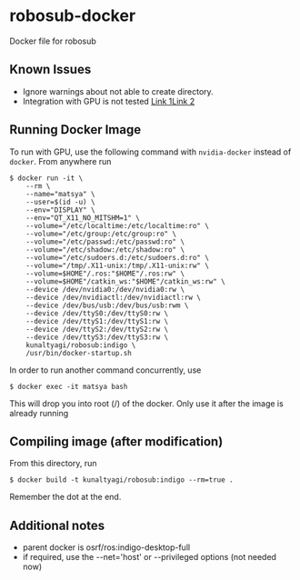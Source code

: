 # robosub-docker
Docker file for robosub

## Known Issues
* Ignore warnings about not able to create directory.
* Integration with GPU is not tested [Link 1](https://github.com/NVIDIA/nvidia-docker)[Link 2](http://wiki.ros.org/docker/Tutorials/Hardware%20Acceleration)

## Running Docker Image
To run with GPU, use the following command with ```nvidia-docker``` instead of ```docker```.
From anywhere run

```
$ docker run -it \
    --rm \
    --name="matsya" \
    --user=$(id -u) \
    --env="DISPLAY" \
    --env="QT_X11_NO_MITSHM=1" \
    --volume="/etc/localtime:/etc/localtime:ro" \
    --volume="/etc/group:/etc/group:ro" \
    --volume="/etc/passwd:/etc/passwd:ro" \
    --volume="/etc/shadow:/etc/shadow:ro" \
    --volume="/etc/sudoers.d:/etc/sudoers.d:ro" \
    --volume="/tmp/.X11-unix:/tmp/.X11-unix:rw" \
    --volume=$HOME"/.ros:"$HOME"/.ros:rw" \
    --volume=$HOME"/catkin_ws:"$HOME"/catkin_ws:rw" \
    --device /dev/nvidia0:/dev/nvidia0:rw \
    --device /dev/nvidiactl:/dev/nvidiactl:rw \
    --device /dev/bus/usb:/dev/bus/usb:rwm \
    --device /dev/ttyS0:/dev/ttyS0:rw \
    --device /dev/ttyS1:/dev/ttyS1:rw \
    --device /dev/ttyS2:/dev/ttyS2:rw \
    --device /dev/ttyS3:/dev/ttyS3:rw \
    kunaltyagi/robosub:indigo \
    /usr/bin/docker-startup.sh
```

In order to run another command concurrently, use

```
$ docker exec -it matsya bash
```

This will drop you into root (/) of the docker. Only use it after the image is already running

## Compiling image (after modification)
From this directory, run

```
$ docker build -t kunaltyagi/robosub:indigo --rm=true .
```

Remember the dot at the end.

## Additional notes
* parent docker is osrf/ros:indigo-desktop-full
* if required, use the --net='host' or --privileged options (not needed now)
